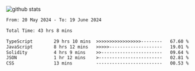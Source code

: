 
![github stats](https://github-readme-stats.vercel.app/api?username=realmahd1&show_icons=true&theme=codeSTACKr&hide_rank=true&count_private=true)

<!--START_SECTION:waka-->

```txt
From: 20 May 2024 - To: 19 June 2024

Total Time: 43 hrs 8 mins

TypeScript        29 hrs 10 mins  >>>>>>>>>>>>>>>>>--------   67.60 %
JavaScript        8 hrs 12 mins   >>>>>--------------------   19.01 %
Solidity          4 hrs 9 mins    >>-----------------------   09.64 %
JSON              1 hr 12 mins    >------------------------   02.81 %
CSS               13 mins         -------------------------   00.53 %
```

<!--END_SECTION:waka-->

